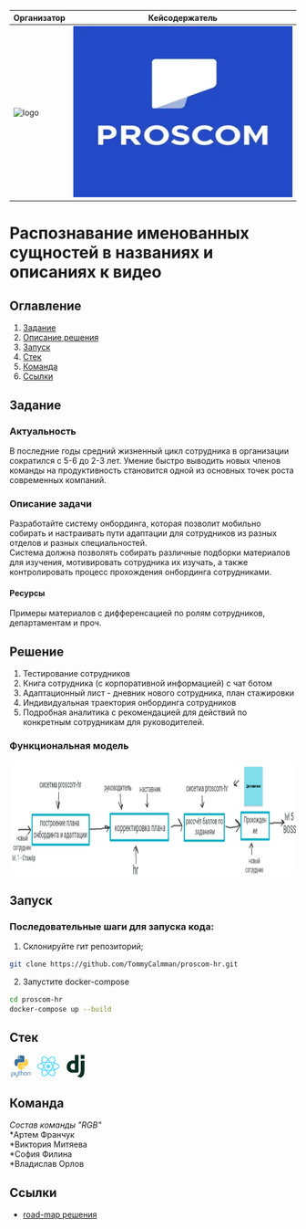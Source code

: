| Организатор  | Кейсодержатель |
| ------------- | ------------- |
| ![logo](https://github.com/WALKWAY36/proscom-hr/assets/86045935/4d8ee1fe-a59b-4508-8238-73ba90b38619)| <img width="600" height="300" alt="image" src="https://github.com/TommyCalmman/proscom-hr/blob/backend/static-files/proscom-logo.webp">  |

# Распознавание именованных сущностей в названиях и описаниях к видео

## Оглавление
1. [Задание](#zadanie)
2. [Описание решения](#solution)
3. [Запуск](#startup)
4. [Стек](#stack)
5. [Команда](#team)
6. [Ссылки](#urls)

## <a name="zadanie"> Задание </a>

### Актуальность
В последние годы средний жизненный цикл сотрудника в организации сократился с 5-6 до 2-3 лет. Умение быстро выводить новых членов команды на продуктивность становится одной из основных точек роста современных компаний.
### Описание задачи
Разработайте систему онбординга, которая позволит мобильно собирать и настраивать пути адаптации для сотрудников из разных отделов и разных специальностей.    
Система должна позволять собирать различные подборки материалов для изучения, мотивировать сотрудника их изучать, а также контролировать процесс прохождения онбординга сотрудниками.
#### Ресурсы
Примеры материалов с дифференсацией по ролям сотрудников, департаментам и проч.

## <a name="solution">Решение </a>

1. Тестирование сотрудников    
2. Книга сотрудника (с корпоративной информацией) с чат ботом    
3. Адаптационный лист - дневник нового сотрудника, план стажировки
4. Индивидуальная траектория онбординга сотрудников
5. Подробная аналитика с рекомендацией для действий по конкретным сотрудникам для руководителей.

### Функциональная модель
<img width="900" height="200" alt="func_scheme" src="https://github.com/TommyCalmman/proscom-hr/blob/backend/static-files/func-model.png"> 

## <a name="startup">Запуск</a>

### Последовательные шаги для запуска кода:
1. Склонируйте гит репозиторий;    
```Bash
git clone https://github.com/TommyCalmman/proscom-hr.git
```
2. Запустите docker-compose
```Bash
cd proscom-hr
docker-compose up --build
```

## <a name="stack">Стек </a>
  <img src="https://github.com/devicons/devicon/blob/master/icons/python/python-original-wordmark.svg" title="Python" alt="Python" width="40" height="40"/>&nbsp;
  <img src="https://github.com/devicons/devicon/blob/master/icons/react/react-original.svg" title="Python" alt="React" width="40" height="40"/>&nbsp;
  <img src="https://github.com/devicons/devicon/blob/master/icons/django/django-plain.svg" title="Django" alt="React" width="40" height="40"/>&nbsp;

## <a name="team">Команда </a>

*Состав команды "RGB"*    
*Артем Франчук    
*Виктория Митяева    
*София Филина    
*Владислав Орлов  

## <a name="urls">Ссылки </a>
       
- [road-map решения](https://jamboard.google.com/d/1loFokW9x3wFw_GAuMZxhf6QcSm_rbu1S6LMxzknRXHo/edit?usp=sharing)    
